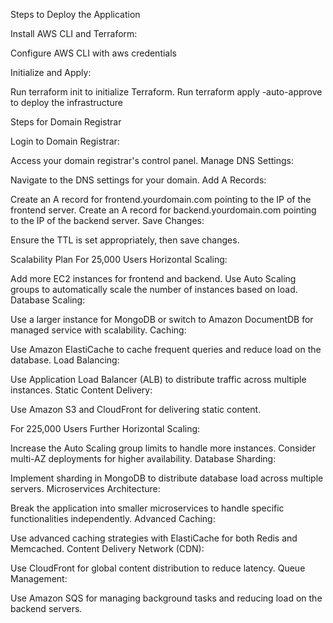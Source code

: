 Steps to Deploy the Application

Install AWS CLI and Terraform:

Configure AWS CLI with aws credentials

Initialize and Apply:

Run terraform init to initialize Terraform.
Run terraform apply -auto-approve to deploy the infrastructure


Steps for Domain Registrar

Login to Domain Registrar:

Access your domain registrar's control panel.
Manage DNS Settings:

Navigate to the DNS settings for your domain.
Add A Records:

Create an A record for frontend.yourdomain.com pointing to the IP of the frontend server.
Create an A record for backend.yourdomain.com pointing to the IP of the backend server.
Save Changes:

Ensure the TTL is set appropriately, then save changes.

 Scalability Plan
For 25,000 Users
Horizontal Scaling:

Add more EC2 instances for frontend and backend.
Use Auto Scaling groups to automatically scale the number of instances based on load.
Database Scaling:

Use a larger instance for MongoDB or switch to Amazon DocumentDB for managed service with scalability.
Caching:

Use Amazon ElastiCache to cache frequent queries and reduce load on the database.
Load Balancing:

Use Application Load Balancer (ALB) to distribute traffic across multiple instances.
Static Content Delivery:

Use Amazon S3 and CloudFront for delivering static content.

For 225,000 Users
Further Horizontal Scaling:

Increase the Auto Scaling group limits to handle more instances.
Consider multi-AZ deployments for higher availability.
Database Sharding:

Implement sharding in MongoDB to distribute database load across multiple servers.
Microservices Architecture:

Break the application into smaller microservices to handle specific functionalities independently.
Advanced Caching:

Use advanced caching strategies with ElastiCache for both Redis and Memcached.
Content Delivery Network (CDN):

Use CloudFront for global content distribution to reduce latency.
Queue Management:

Use Amazon SQS for managing background tasks and reducing load on the backend servers.